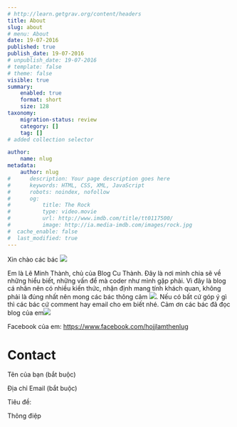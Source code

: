 ```yaml
---
# http://learn.getgrav.org/content/headers
title: About
slug: about
# menu: About
date: 19-07-2016
published: true
publish_date: 19-07-2016
# unpublish_date: 19-07-2016
# template: false
# theme: false
visible: true
summary:
    enabled: true
    format: short
    size: 128
taxonomy:
    migration-status: review
    category: []
    tag: []
# added collection selector

author:
    name: nlug
metadata:
    author: nlug
#      description: Your page description goes here
#      keywords: HTML, CSS, XML, JavaScript
#      robots: noindex, nofollow
#      og:
#          title: The Rock
#          type: video.movie
#          url: http://www.imdb.com/title/tt0117500/
#          image: http://ia.media-imdb.com/images/rock.jpg
#  cache_enable: false
#  last_modified: true
---
```


Xin chào các bác ![](http://cuthanh.com/wp-content/uploads/lm-easy-emoticons/emoticons-custom/a2b20fedb8f910c6d52ffeb6a30af1b8.png)

Em là Lê Minh Thành, chủ của Blog Cu Thành. Đây là nơi mình chia sẽ về những hiểu biết, những vấn để mà coder như mình gặp phải. Vì đây là blog cá nhân nên có nhiều kiến thức, nhận định mang tính khách quan, không phải là đúng nhất nên mong các bác thông cảm ![](http://cuthanh.com/wp-content/uploads/lm-easy-emoticons/emoticons-custom/1a5e76df614241c5f0257f9bb3d73b19.png). Nếu có bất cứ góp ý gì thì các bác cứ comment hay email cho em biết nhé. Cảm ơn các bác đã đọc blog của em![](http://cuthanh.com/wp-content/uploads/lm-easy-emoticons/emoticons-custom/4e8a1167e4ebd4920705549439e77db2.png)

Facebook của em: <https://www.facebook.com/hojjlamthenlug>

# Contact



  

Tên của bạn (bắt buộc)

Địa chỉ Email (bắt buộc)

Tiêu đề:

Thông điệp





 